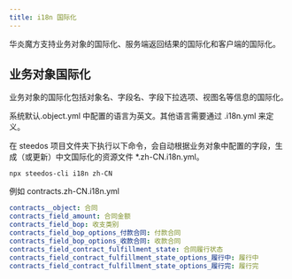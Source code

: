 ```yaml
---
title: i18n 国际化
---
```


华炎魔方支持业务对象的国际化、服务端返回结果的国际化和客户端的国际化。

## 业务对象国际化

业务对象的国际化包括对象名、字段名、字段下拉选项、视图名等信息的国际化。

系统默认.object.yml 中配置的语言为英文。其他语言需要通过 .i18n.yml 来定义。

在 steedos 项目文件夹下执行以下命令，会自动根据业务对象中配置的字段，生成（或更新）中文国际化的资源文件 *.zh-CN.i18n.yml。

```shell
npx steedos-cli i18n zh-CN
```

例如 contracts.zh-CN.i18n.yml

```yml
contracts__object: 合同
contracts_field_amount: 合同金额
contracts_field_bop: 收支类别
contracts_field_bop_options_付款合同: 付款合同
contracts_field_bop_options_收款合同: 收款合同
contracts_field_contract_fulfillment_state: 合同履行状态
contracts_field_contract_fulfillment_state_options_履行中: 履行中
contracts_field_contract_fulfillment_state_options_履行完: 履行完
```
